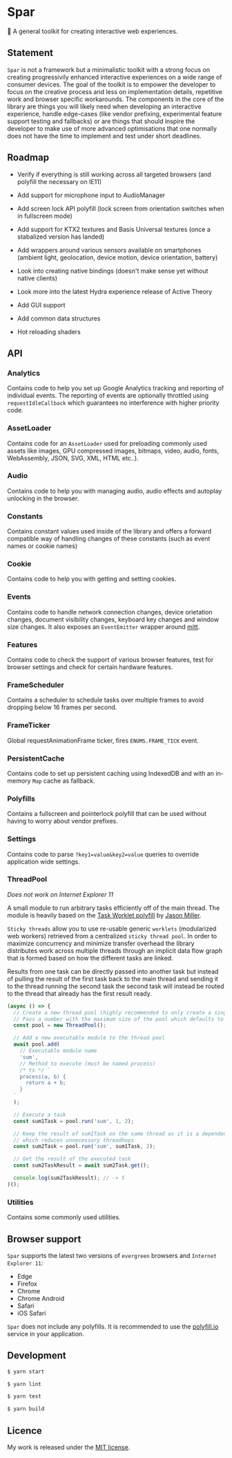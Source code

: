 # Spar

🌲 A general toolkit for creating interactive web experiences.

## Statement

`Spar` is not a framework but a minimalistic toolkit with a strong focus on creating progressivily enhanced interactive experiences on a wide range of consumer devices. The goal of the toolkit is to empower the developer to focus on the creative process and less on implementation details, repetitive work and browser specific workarounds. The components in the core of the library are things you will likely need when developing an interactive experience, handle edge-cases (like vendor prefixing, experimental feature support testing and fallbacks) or are things that should inspire the developer to make use of more advanced optimisations that one normally does not have the time to implement and test under short deadlines.

## Roadmap

- Verify if everything is still working across all targeted browsers (and polyfill the necessary on IE11)
- Add support for microphone input to AudioManager
- Add screen lock API polyfill (lock screen from orientation switches when in fullscreen mode)

- Add support for KTX2 textures and Basis Universal textures (once a stabalized version has landed)
- Add wrappers around various sensors available on smartphones (ambient light, geolocation, device motion, device orientation, battery)
- Look into creating native bindings (doesn't make sense yet without native clients)
- Look more into the latest Hydra experience release of Active Theory
- Add GUI support
- Add common data structures
- Hot reloading shaders

## API

### Analytics

Contains code to help you set up Google Analytics tracking and reporting of individual events. The reporting of events are optionally throttled using `requestIdleCallback` which guarantees no interference with higher priority code.

### AssetLoader

Contains code for an `AssetLoader` used for preloading commonly used assets like images, GPU compressed images, bitmaps, video, audio, fonts, WebAssembly, JSON, SVG, XML, HTML etc..).

### Audio

Contains code to help you with managing audio, audio effects and autoplay unlocking in the browser.

### Constants

Contains constant values used inside of the library and offers a forward compatible way of handling changes of these constants (such as event names or cookie names)

### Cookie

Contains code to help you with getting and setting cookies.

### Events

Contains code to handle network connection changes, device orietation changes, document visibility changes, keyboard key changes and window size changes. It also exposes an `EventEmitter` wrapper around [mitt](https://github.com/developit/mitt).

### Features

Contains code to check the support of various browser features, test for browser settings and check for certain hardware features.

### FrameScheduler

Contains a scheduler to schedule tasks over multiple frames to avoid dropping below 16 frames per second.

### FrameTicker

Global requestAnimationFrame ticker, fires `ENUMS.FRAME_TICK` event.

### PersistentCache

Contains code to set up persistent caching using IndexedDB and with an in-memory `Map` cache as fallback.

### Polyfills

Contains a fullscreen and pointerlock polyfill that can be used without having to worry about vendor prefixes.

### Settings

Contains code to parse `?key1=value&key2=value` queries to override application wide settings.

### ThreadPool

_Does not work on Internet Explorer 11_

A small module to run arbitrary tasks efficiently off of the main thread. The module is heavily based on the [Task Worklet polyfill](https://github.com/developit/task-worklet/) by [Jason Miller](https://github.com/developit).

`Sticky threads` allow you to use re-usable generic `worklets` (modularized web workers) retrieved from a centralized `sticky thread pool`. In order to maximize concurrency and minimize transfer overhead the library distributes work across multiple threads through an implicit data flow graph that is formed based on how the different tasks are linked.

Results from one task can be directly passed into another task but instead of pulling the result of the first task back to the main thread and sending it to the thread running the second task the second task will instead be routed to the thread that already has the first result ready.

```ts
(async () => {
  // Create a new thread pool (highly recommended to only create a single instance)
  // Pass a number with the maximum size of the pool which defaults to CPU cores with a maximum of 4 threads.
  const pool = new ThreadPool();

  // Add a new executable module to the thread pool
  await pool.add(
    // Executable module name
    'sum',
    // Method to execute (must be named process)
    /* ts */ `
    process(a, b) {
      return a + b;
    }
  `
  );

  // Execute a task
  const sum1Task = pool.run('sum', 1, 2);

  // Keep the result of sum1Task on the same thread as it is a dependency
  // which reduces unnecessary threadhops
  const sum2Task = pool.run('sum', sum1Task, 2);

  // Get the result of the executed task
  const sum2TaskResult = await sum2Task.get();

  console.log(sum2TaskResult); // -> 5
)();
```

### Utilities

Contains some commonly used utilities.

## Browser support

`Spar` supports the latest two versions of `evergreen` browsers and `Internet Explorer 11`:

- Edge
- Firefox
- Chrome
- Chrome Android
- Safari
- iOS Safari

`Spar` does not include any polyfills. It is recommended to use the [polyfill.io](https://polyfill.io/v3/) service in your application.

## Development

```sh
$ yarn start

$ yarn lint

$ yarn test

$ yarn build
```

## Licence

My work is released under the [MIT license](https://raw.githubusercontent.com/TimvanScherpenzeel/alpine-toolkit/master/LICENSE).

